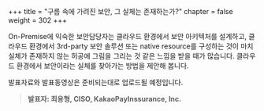 +++
title = "구름 속에 가려진 보안, 그 실체는 존재하는가?"
chapter = false
weight = 302
+++

 On-Premise에 익숙한 보안담당자는 클라우드 환경에서 보안 아키텍처를 설계하고, 클라우드 환경에서 3rd-party 보안 솔루션 또는 native resource를 구성하는 것이 마치 실체가 존재하지 않는 허공에 그림을 그리는 것 같은 느낌을 받을 때가 많습니다. 클라우드 환경에서 보안이라는 실체를 찾아가는 방법을 제안해 봅니다.

발표자료와 발표동영상은 준비되는대로 업로드될 예정입니다.

>  **발표자: 최용형, CISO, KakaoPayInssurance, Inc.** 
